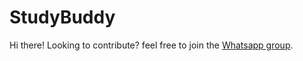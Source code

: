 # StudyBuddy
Hi there!
Looking to contribute? feel free to join the [Whatsapp group](https://chat.whatsapp.com/LwsSaYejPtBJIIvH3RqgEP).
